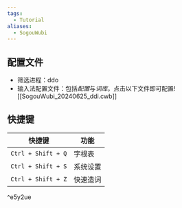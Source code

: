 ```yaml
---
tags:
  - Tutorial
aliases:
  - SogouWubi
---
```

## 配置文件
- 筛选进程：ddo 
- 输入法配置文件：包括*配置*与*词库*，点击以下文件即可配置![[SogouWubi_20240625_ddi.cwb]]
## 快捷键

| 快捷键                | 功能   |
| ------------------ | ---- |
| `Ctrl + Shift + Q` | 字根表  |
| `Ctrl + Shift + S` | 系统设置 |
| `Ctrl + Shift + Z` | 快速造词 |

^e5y2ue